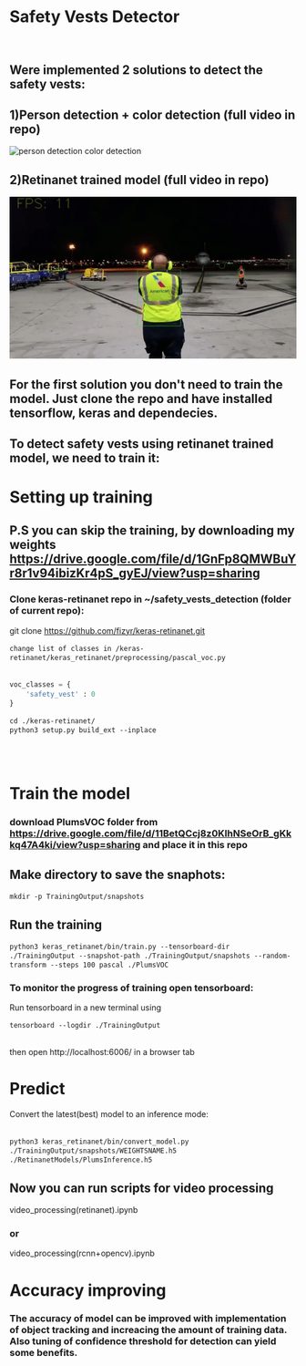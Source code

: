 # Safety Vests Detector<br/><br/>

## Were implemented 2 solutions to detect the safety vests:



## 1)Person detection + color detection (full video in repo)
![person detection color detection](./color_detection.gif)
## 2)Retinanet trained model  (full video in repo)
![retinanet trained model](./retinanet.gif)

## For the first solution you don't need to train the model. Just clone the repo and have installed tensorflow, keras and dependecies.

## To detect safety vests using retinanet trained model, we need to train it:

# Setting up training
## P.S you can skip the training, by downloading my weights https://drive.google.com/file/d/1GnFp8QMWBuYr8r1v94ibizKr4pS_gyEJ/view?usp=sharing

### Clone keras-retinanet repo in ~/safety_vests_detection (folder of current repo):<br/>
git clone https://github.com/fizyr/keras-retinanet.git



```console
change list of classes in /keras-retinanet/keras_retinanet/preprocessing/pascal_voc.py
```

```python

voc_classes = {
    'safety_vest' : 0
}
```

```console
cd ./keras-retinanet/
python3 setup.py build_ext --inplace
```
<br/><br/>
# Train the model

### download PlumsVOC folder from https://drive.google.com/file/d/11BetQCcj8z0KIhNSeOrB_gKkkq47A4ki/view?usp=sharing and place it in this repo

## Make directory to save the snaphots: <br/>
```console
mkdir -p TrainingOutput/snapshots

```

## Run the training

```console
python3 keras_retinanet/bin/train.py --tensorboard-dir ./TrainingOutput --snapshot-path ./TrainingOutput/snapshots --random-transform --steps 100 pascal ./PlumsVOC
```

### To monitor the progress of training open tensorboard:

Run tensorboard in a new terminal using
```console
tensorboard --logdir ./TrainingOutput
```
<br/>
then open http://localhost:6006/ in a browser tab

# Predict
Convert the latest(best) model to an inference mode: <br/><br/>
```console
python3 keras_retinanet/bin/convert_model.py ./TrainingOutput/snapshots/WEIGHTSNAME.h5 ./RetinanetModels/PlumsInference.h5
```

## Now you can run scripts for video processing

video_processing(retinanet).ipynb
### or
video_processing(rcnn+opencv).ipynb

# Accuracy improving
### The accuracy of model can be improved with implementation of object tracking and increacing the amount of training data. Also tuning of confidence threshold for detection can yield some benefits.
